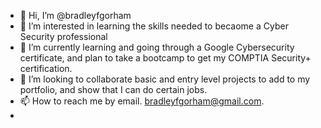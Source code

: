 - 👋 Hi, I’m @bradleyfgorham
- 👀 I’m interested in learning the skills needed to becaome a Cyber Security professional
- 🌱 I’m currently learning and going through a Google Cybersecurity certificate, and plan to take a bootcamp to get my COMPTIA Security+ certification. 
- 💞️ I’m looking to collaborate basic and entry level projects to add to my portfolio, and show that I can do certain jobs. 
- 📫 How to reach me by email. bradleyfgorham@gmail.com.
-

<!---
bradleyfgorham/bradleyfgorham is a ✨ special ✨ repository because its `README.md` (this file) appears on your GitHub profile.
You can click the Preview link to take a look at your changes.
--->
